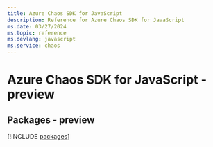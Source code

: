 ```yaml
---
title: Azure Chaos SDK for JavaScript
description: Reference for Azure Chaos SDK for JavaScript
ms.date: 03/27/2024
ms.topic: reference
ms.devlang: javascript
ms.service: chaos
---
```

# Azure Chaos SDK for JavaScript - preview
## Packages - preview
[!INCLUDE [packages](chaos-index.md)]